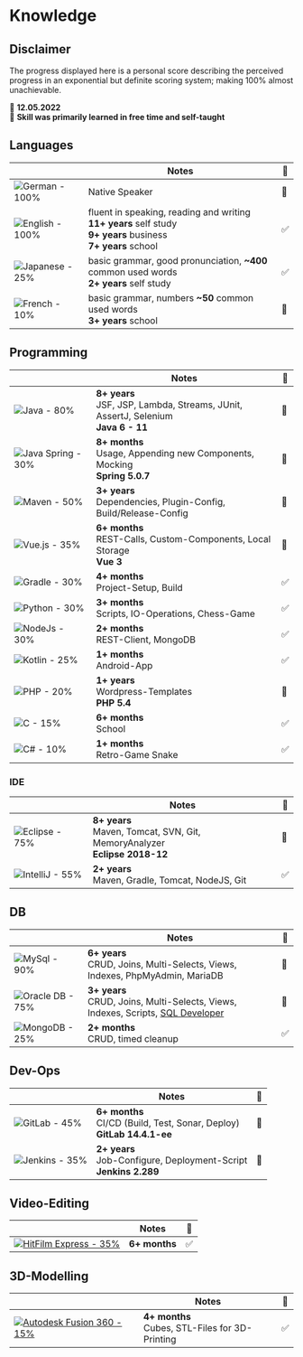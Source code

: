 # Knowledge

## Disclaimer

The progress displayed here is a personal score describing the perceived progress in an exponential but definite scoring system;
making 100% almost unachievable.

📅 **12.05.2022**<br>
📌 **Skill was primarily learned in free time and self-taught**<br>

## Languages

|  | Notes | 📌 |
|---|---|---|
| ![German - 100%](https://progress-bar.dev/100/?title=German%20%20) | Native Speaker | 🔳 |
| ![English - 100%](https://progress-bar.dev/100/?title=English%20) | fluent in speaking, reading and writing<br>**11+ years** self study<br>**9+ years** business<br>**7+ years** school | ✅ |
| ![Japanese - 25%](https://progress-bar.dev/25/?title=Japanese) | basic grammar, good pronunciation, **~400** common used words<br>**2+ years** self study | ✅ |
| ![French - 10%](https://progress-bar.dev/10/?title=French%20%20) | basic grammar, numbers **~50** common used words<br>**3+ years** school | 🔳 |

## Programming

|  | Notes | 📌 |
|---|---|---|
| ![Java - 80%](https://progress-bar.dev/80/?title=Java%20%20%20%20%20%20%20) | **8+ years**<br>JSF, JSP, Lambda, Streams, JUnit, AssertJ, Selenium<br>**Java 6 - 11** | 🔳 |
| ![Java Spring - 30%](https://progress-bar.dev/30/?title=Java%20Spring) | **8+ months**<br>Usage, Appending new Components, Mocking<br>**Spring 5.0.7** | 🔳 |
| ![Maven - 50%](https://progress-bar.dev/50/?title=Maven%20%20%20%20%20%20) | **3+ years**<br>Dependencies, Plugin-Config, Build/Release-Config | 🔳 |
| ![Vue.js - 35%](https://progress-bar.dev/35/?title=Vue.js%20%20%20%20%20) | **6+ months**<br>REST-Calls, Custom-Components, Local Storage<br>**Vue 3** | 🔳 |
| ![Gradle - 30%](https://progress-bar.dev/30/?title=Gradle%20%20%20%20%20) | **4+ months**<br>Project-Setup, Build | ✅ |
| ![Python - 30%](https://progress-bar.dev/30/?title=Python%20%20%20%20%20) | **3+ months**<br>Scripts, IO-Operations, Chess-Game | ✅ |
| ![NodeJs - 30%](https://progress-bar.dev/30/?title=NodeJs%20%20%20%20%20) | **2+ months**<br>REST-Client, MongoDB | ✅ |
| ![Kotlin - 25%](https://progress-bar.dev/25/?title=Kotlin%20%20%20%20%20) | **1+ months**<br>Android-App | ✅ |
| ![PHP - 20%](https://progress-bar.dev/20/?title=PHP%20%20%20%20%20%20%20%20) | **1+ years**<br>Wordpress-Templates<br>**PHP 5.4** | 🔳 |
| ![C - 15%](https://progress-bar.dev/15/?title=C%20%20%20%20%20%20%20%20%20%20) | **6+ months**<br>School | ✅ |
| ![C# - 10%](https://progress-bar.dev/10/?title=C%23%20%20%20%20%20%20%20%20%20) | **1+ months**<br>Retro-Game Snake | ✅ |

### IDE

|  | Notes | 📌 |
|---|---|---|
| ![Eclipse - 75%](https://progress-bar.dev/75/?title=Eclipse) | **8+ years**<br>Maven, Tomcat, SVN, Git, MemoryAnalyzer<br>**Eclipse 2018-12** | 🔳 |
| ![IntelliJ - 55%](https://progress-bar.dev/55/?title=IntelliJ) | **2+ years**<br>Maven, Gradle, Tomcat, NodeJS, Git | ✅ |

## DB

|  | Notes | 📌 |
|---|---|---|
| ![MySql - 90%](https://progress-bar.dev/90/?title=MySql%20%20%20%20) | **6+ years**<br>CRUD, Joins, Multi-Selects, Views, Indexes, PhpMyAdmin, MariaDB | 🔳 |
| ![Oracle DB - 75%](https://progress-bar.dev/75/?title=Oracle%20DB) | **3+ years**<br>CRUD, Joins, Multi-Selects, Views, Indexes, Scripts, [SQL Developer](https://www.oracle.com/database/technologies/appdev/sqldeveloper-landing.html) | 🔳 |
| ![MongoDB - 25%](https://progress-bar.dev/25/?title=MongoDB%20%20) | **2+ months**<br>CRUD, timed cleanup | ✅ |

## Dev-Ops

|  | Notes | 📌 |
|---|---|---|
| ![GitLab - 45%](https://progress-bar.dev/45/?title=GitLab%20) | **6+ months**<br>CI/CD (Build, Test, Sonar, Deploy)<br>**GitLab 14.4.1-ee** | 🔳 |
| ![Jenkins - 35%](https://progress-bar.dev/35/?title=Jenkins) | **2+ years**<br>Job-Configure, Deployment-Script<br>**Jenkins 2.289** | 🔳 |

## Video-Editing

|  | Notes | 📌 |
|---|---|---|
| [![HitFilm Express - 35%](https://progress-bar.dev/35/?title=HitFilm%20Express)](https://fxhome.com/product/hitfilm-express) | **6+ months** | ✅ |

## 3D-Modelling

|  | Notes | 📌 |
|---|---|---|
| [![Autodesk Fusion 360 - 15%](https://progress-bar.dev/15/?title=Autodesk%20Fusion%20360)](https://www.autodesk.de/products/fusion-360/overview) | **4+ months**<br>Cubes, STL-Files for 3D-Printing | ✅ |
